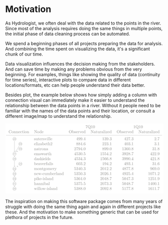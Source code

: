 # Motivation

As Hydrologist, we often deal with the data related to the points in
the river. Since most of the analysis requires doing the same things
in multiple points, the initial phase of data cleaning process can be
automated.

We spend a beginning phases of all projects preparing the data for
analysis. And combining the time spent on visualizing the data, it's a
significant chunk of our time.

Data visualization influences the decision making from the
stakeholders. And can save time by making any problems obvious from
the very beginning. For examples, things like showing the quality of
data (continuity for time series), interactive plots to compare data
in different locations/formats, etc can help people understand their
data better.

Besides plot, the example below shows how simply adding a column with
connection visual can immediately make it easier to understand the
relationship between the data points in a river. Without it people
need to be familiar with the names of the data points and their
location, or consult a different image/map to understand the
relationship.

![Table with Connection Information](../images/ohio-low.svg "The table shows how a simple addition of the connection information can increase the readability of the table")

The inspiration on making this software package comes from many years
of struggle with doing the same thing again and again in different
projects like these. And the motivation to make something generic that
can be used for plethora of projects in the future.
